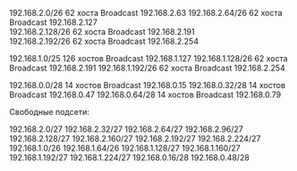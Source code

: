 
192.168.2.0/26 62 хоста Broadcast 192.168.2.63
192.168.2.64/26 62 хоста Broadcast 192.168.2.127  
192.168.2.128/26 62 хоста Broadcast 192.168.2.191  
192.168.2.192/26 62 хоста Broadcast 192.168.2.254

192.168.1.0/25 126 хостов Broadcast 192.168.1.127
192.168.1.128/26 62 хоста Broadcast 192.168.2.191
192.168.1.192/26 62 хоста Broadcast 192.168.2.254

192.168.0.0/28 14 хостов Broadcast 192.168.0.15
192.168.0.32/28 14 хостов Broadcast 192.168.0.47
192.168.0.64/28 14 хостов Broadcast 192.168.0.79

Свободные подсети:

192.168.2.0/27
192.168.2.32/27
192.168.2.64/27
192.168.2.96/27
192.168.2.128/27
192.168.2.160/27
192.168.2.192/27
192.168.2.224/27
192.168.1.0/26
192.168.1.64/26
192.168.1.128/27
192.168.1.160/27
192.168.1.192/27
192.168.1.224/27
192.168.0.16/28
192.168.0.48/28